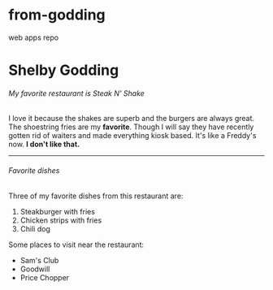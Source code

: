 # from-godding
web apps repo
# Shelby Godding
###### My favorite restaurant is Steak N' Shake

I love it because the shakes are superb and the burgers are always great. The shoestring fries are my **favorite**. Though I will say they have recently gotten rid of waiters and made everything kiosk based. It's like a Freddy's now. **I don't like that.**

---

###### Favorite dishes
Three of my favorite dishes from this restaurant are:
1. Steakburger with fries
2. Chicken strips with fries
3. Chili dog

Some places to visit near the restaurant:

- Sam's Club
- Goodwill
- Price Chopper
